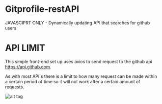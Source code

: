 # Gitprofile-restAPI
JAVASCIPRT ONLY - Dynamically updating API that searches for github users


# API LIMIT
This simple front-end set up uses axios to send request to the github api https://api.github.com.

As with most API's there is a limit to how many request can be made within a certain period of time so it will not work after a certain amount of requests.

![alt tag](https://i.imgur.com/3sUCSMN.png "The main Interface")

